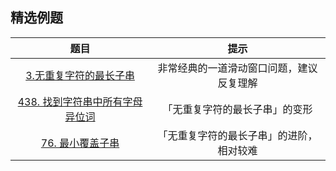 ## 精选例题

|                             题目                             |                   提示                   |
| :----------------------------------------------------------: | :--------------------------------------: |
| [3.无重复字符的最长子串](https://leetcode-cn.com/problems/longest-substring-without-repeating-characters/) | 非常经典的一道滑动窗口问题，建议反复理解 |
| [438. 找到字符串中所有字母异位词](https://leetcode-cn.com/problems/find-all-anagrams-in-a-string/) |      「无重复字符的最长子串」的变形      |
| [76. 最小覆盖子串](https://leetcode-cn.com/problems/minimum-window-substring/) | 「无重复字符的最长子串」的进阶，相对较难 |

